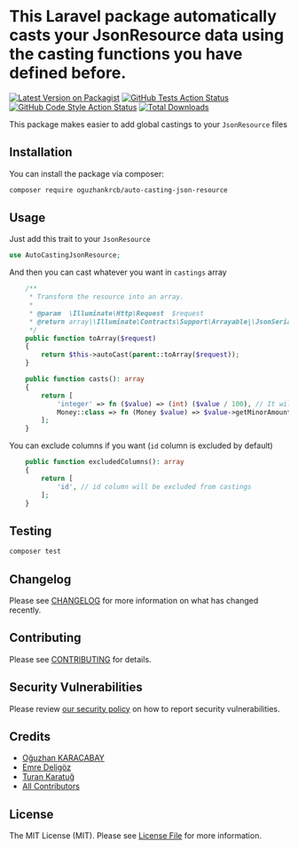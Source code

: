 # This Laravel package automatically casts your JsonResource data using the casting functions you have defined before.

[![Latest Version on Packagist](https://img.shields.io/packagist/v/oguzhankrcb/auto-casting-json-resource.svg?style=flat-square)](https://packagist.org/packages/oguzhankrcb/auto-casting-json-resource)
[![GitHub Tests Action Status](https://img.shields.io/github/workflow/status/oguzhankrcb/auto-casting-json-resource/run-tests?label=tests)](https://github.com/oguzhankrcb/auto-casting-json-resource/actions?query=workflow%3Arun-tests+branch%3Amain)
[![GitHub Code Style Action Status](https://img.shields.io/github/workflow/status/oguzhankrcb/auto-casting-json-resource/Check%20&%20fix%20styling?label=code%20style)](https://github.com/oguzhankrcb/auto-casting-json-resource/actions?query=workflow%3A"Check+%26+fix+styling"+branch%3Amain)
[![Total Downloads](https://img.shields.io/packagist/dt/oguzhankrcb/auto-casting-json-resource.svg?style=flat-square)](https://packagist.org/packages/oguzhankrcb/auto-casting-json-resource)

This package makes easier to add global castings to your `JsonResource` files

## Installation

You can install the package via composer:

```bash
composer require oguzhankrcb/auto-casting-json-resource
```

## Usage

Just add this trait to your `JsonResource`
```php
use AutoCastingJsonResource;
```

And then you can cast whatever you want in `castings` array

```php
    /**
     * Transform the resource into an array.
     *
     * @param  \Illuminate\Http\Request  $request
     * @return array|\Illuminate\Contracts\Support\Arrayable|\JsonSerializable
     */
    public function toArray($request)
    {
        return $this->autoCast(parent::toArray($request));
    }

    public function casts(): array
    {
        return [
            'integer' => fn ($value) => (int) ($value / 100), // It will divide all integer objects with 100
            Money::class => fn (Money $value) => $value->getMinorAmount()->toInt() / 2, // It will cast all Brick\Money\Money objects to integer and divide them with 2
        ];
    }
```

You can exclude columns if you want (`id` column is excluded by default)

```php
    public function excludedColumns(): array
    {
        return [
            'id', // id column will be excluded from castings
        ];
    }
```

## Testing

```bash
composer test
```

## Changelog

Please see [CHANGELOG](CHANGELOG.md) for more information on what has changed recently.

## Contributing

Please see [CONTRIBUTING](https://github.com/spatie/.github/blob/main/CONTRIBUTING.md) for details.

## Security Vulnerabilities

Please review [our security policy](../../security/policy) on how to report security vulnerabilities.

## Credits

- [Oğuzhan KARACABAY](https://github.com/oguzhankrcb)
- [Emre Deligöz](https://github.com/deligoez)
- [Turan Karatuğ](https://github.com/tkaratug)
- [All Contributors](../../contributors)

## License

The MIT License (MIT). Please see [License File](LICENSE.md) for more information.
